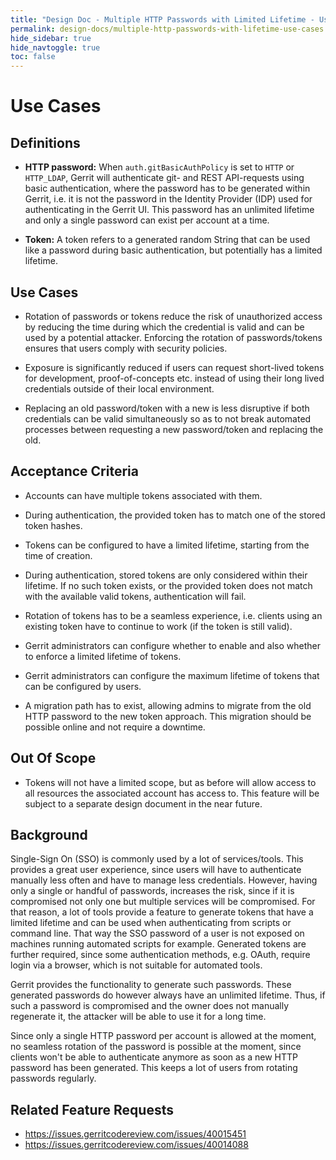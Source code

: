 ```yaml
---
title: "Design Doc - Multiple HTTP Passwords with Limited Lifetime - Use Cases"
permalink: design-docs/multiple-http-passwords-with-lifetime-use-cases.html
hide_sidebar: true
hide_navtoggle: true
toc: false
---
```


# Use Cases

## <a id="definitions"> Definitions

* **HTTP password:** When `auth.gitBasicAuthPolicy` is set to `HTTP` or `HTTP_LDAP`,
  Gerrit will authenticate git- and REST API-requests using basic authentication,
  where the password has to be generated within Gerrit, i.e. it is not the
  password in the Identity Provider (IDP) used for authenticating in the Gerrit
  UI. This password has an unlimited lifetime and only a single password can
  exist per account at a time.

* **Token:** A token refers to a generated random String that can be used like
  a password during basic authentication, but potentially has a limited lifetime.


## <a id="primary"> Use Cases

* Rotation of passwords or tokens reduce the risk of unauthorized access by
  reducing the time during which the credential is valid and can be used by a
  potential attacker. Enforcing the rotation of passwords/tokens ensures that
  users comply with security policies.

* Exposure is significantly reduced if users can request short-lived tokens
  for development, proof-of-concepts etc. instead of using their long lived
  credentials outside of their local environment.

* Replacing an old password/token with a new is less disruptive if both credentials
  can be valid simultaneously so as to not break automated processes between
  requesting a new password/token and replacing the old.

## <a id="acceptance-criteria"> Acceptance Criteria

* Accounts can have multiple tokens associated with them.

* During authentication, the provided token has to match one of the stored
  token hashes.

* Tokens can be configured to have a limited lifetime, starting from the
  time of creation.

* During authentication, stored tokens are only considered within their
  lifetime. If no such token exists, or the provided token does not match
  with the available valid tokens, authentication will fail.

* Rotation of tokens has to be a seamless experience, i.e. clients using an
  existing token have to continue to work (if the token is still valid).

* Gerrit administrators can configure whether to enable and also whether to enforce
  a limited lifetime of tokens.

* Gerrit administrators can configure the maximum lifetime of tokens that
  can be configured by users.

* A migration path has to exist, allowing admins to migrate from the old HTTP
  password to the new token approach. This migration should be possible online
  and not require a downtime.

## <a id="out-of-scope"> Out Of Scope

* Tokens will not have a limited scope, but as before will allow access to all
  resources the associated account has access to. This feature will be subject
  to a separate design document in the near future.

## <a id="background"> Background

Single-Sign On (SSO) is commonly used by a lot of services/tools. This provides
a great user experience, since users will have to authenticate manually less
often and have to manage less credentials. However, having only a single or handful
of passwords, increases the risk, since if it is compromised not only one but
multiple services will be compromised. For that reason, a lot of tools provide
a feature to generate tokens that have a limited lifetime and can be used when
authenticating from scripts or command line. That way the SSO password of a user
is not exposed on machines running automated scripts for example. Generated
tokens are further required, since some authentication methods, e.g. OAuth,
require login via a browser, which is not suitable for automated tools.

Gerrit provides the functionality to generate such passwords. These generated
passwords do however always have an unlimited lifetime. Thus, if such a password
is compromised and the owner does not manually regenerate it, the attacker will
be able to use it for a long time.

Since only a single HTTP password per account is allowed at the moment, no seamless
rotation of the password is possible at the moment, since clients won't be able
to authenticate anymore as soon as a new HTTP password has been generated. This
keeps a lot of users from rotating passwords regularly.

## <a id="related-feature-requests"> Related Feature Requests

* https://issues.gerritcodereview.com/issues/40015451
* https://issues.gerritcodereview.com/issues/40014088
